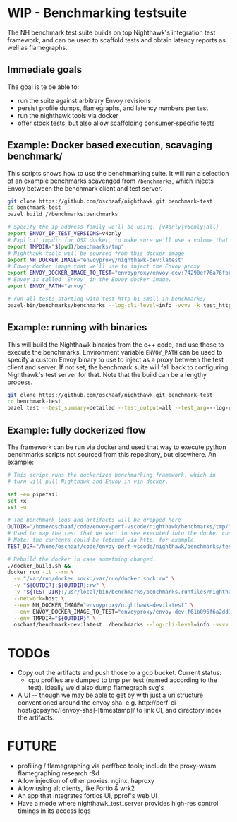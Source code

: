 # WIP - Benchmarking testsuite

The NH benchmark test suite builds on top Nighthawk's integration test framework, and
can be used to scaffold tests and obtain latency reports as well as flamegraphs.

## Immediate goals

The goal is te be able to:
- run the suite against arbitrary Envoy revisions
- persist profile dumps, flamegraphs, and latency numbers per test
- run the nighthawk tools via docker
- offer stock tests, but also allow scaffolding consumer-specific tests

## Example: Docker based execution, scavaging benchmark/

This scripts shows how to use the benchmarking suite.
It will run a selection of an example [benchmarks](test_benchmark.py)
scavenged from `/benchmarks`, which injects Envoy between the 
benchmark client and test server.

```bash
git clone https://github.com/oschaaf/nighthawk.git benchmark-test
cd benchmark-test
bazel build //benchmarks:benchmarks

# Specify the ip address family we'll be using. [v4only|v6only|all]
export ENVOY_IP_TEST_VERSIONS=v4only
# Explicit tmpdir for OSX docker, to make sure we'll use a volume that works when
export TMPDIR="$(pwd)/benchmarks/tmp"
# Nighthawk tools will be sourced from this docker image
export NH_DOCKER_IMAGE="envoyproxy/nighthawk-dev:latest"
# Envoy docker image that we'll use to inject the Envoy proxy
export ENVOY_DOCKER_IMAGE_TO_TEST="envoyproxy/envoy-dev:74290ef76a76fbbf50f072dc33438791f93f68c7"
# Envoy is called 'Envoy' in the Envoy docker image.
export ENVOY_PATH="envoy"

# run all tests starting with test_http_h1_small in benchmarks/
bazel-bin/benchmarks/benchmarks --log-cli-level=info -vvvv -k test_http_h1_small benchmarks/
```

## Example: running with binaries

This will build the Nighthawk binaries from the c++ code, and use those to
execute the benchmarks. Environment variable `ENVOY_PATH` can be used to
specify a custom Envoy binary to use to inject as a proxy between the test
client and server. If not set, the benchmark suite will fall back to configuring
Nighthawk's test server for that. Note that the build can be a lengthy process.

```bash
git clone https://github.com/oschaaf/nighthawk.git benchmark-test
cd benchmark-test
bazel test --test_summary=detailed --test_output=all --test_arg=--log-cli-level=info --test_env=ENVOY_IP_TEST_VERSIONS=v4only --test_env=HEAPPROFILE= --test_env=HEAPCHECK= --cache_test_results=no --compilation_mode=opt --cxxopt=-g --cxxopt=-ggdb3 //benchmarks:*
```

## Example: fully dockerized flow

The framework can be run via docker and used that way to execute
python benchmarks scripts not sourced from this repository, but
elsewhere. An example:

```bash
# This script runs the dockerized benchmarking framework, which in
# turn will pull Nighthawk and Envoy in via docker. 

set -eo pipefail
set +x
set -u

# The benchmark logs and artifacts will be dropped here
OUTDIR="/home/oschaaf/code/envoy-perf-vscode/nighthawk/benchmarks/tmp/"
# Used to map the test that we want to see executed into the docker container
# Note: the contents could be fetched via http, for example.
TEST_DIR="/home/oschaaf/code/envoy-perf-vscode/nighthawk/benchmarks/test/"

# Rebuild the docker in case something changed.
./docker_build.sh && 
docker run -it --rm \
  -v "/var/run/docker.sock:/var/run/docker.sock:rw" \
  -v "${OUTDIR}:${OUTDIR}:rw" \
  -v "${TEST_DIR}:/usr/local/bin/benchmarks/benchmarks.runfiles/nighthawk/benchmarks/external_tests/" \
  --network=host \
  --env NH_DOCKER_IMAGE="envoyproxy/nighthawk-dev:latest" \
  --env ENVOY_DOCKER_IMAGE_TO_TEST="envoyproxy/envoy-dev:f61b096f6a2dd3a9c74b9a9369a6ea398dbe1f0f" \
  --env TMPDIR="${OUTDIR}" \
  oschaaf/benchmark-dev:latest ./benchmarks --log-cli-level=info -vvvv 
```

# TODOs

- Copy out the artifacts and push those to a gcp bucket. Current status:
   - cpu profiles are dumped to tmp per test (named according to the test). ideally we'd
     also dump flamegraph svg's
- A UI -- though we may be able to get by with just a uri structure conventioned around the envoy
  sha. e.g. http://perf-ci-host/gcpsync/[envoy-sha]-[timestamp]/ to link CI, and directory index the 
  artifacts.

# FUTURE

- profiling / flamegraphing via perf/bcc tools; include the proxy-wasm flamegraphing research r&d
- Allow injection of other proxies: nginx, haproxy
- Allow using alt clients, like Fortio & wrk2
- An app that integrates fortios UI, pprof's web UI
- Have a mode where nighthawk_test_server provides high-res control timings in its 
  access logs
